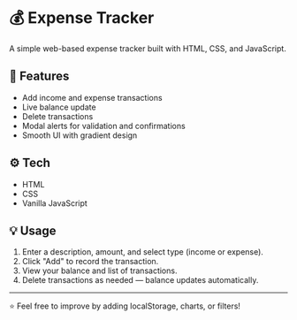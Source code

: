 # 💰 Expense Tracker

A simple web-based expense tracker built with HTML, CSS, and JavaScript.

## 🚀 Features

- Add income and expense transactions
- Live balance update
- Delete transactions
- Modal alerts for validation and confirmations
- Smooth UI with gradient design

## ⚙️ Tech

- HTML
- CSS
- Vanilla JavaScript

## 💡 Usage

1. Enter a description, amount, and select type (income or expense).
2. Click "Add" to record the transaction.
3. View your balance and list of transactions.
4. Delete transactions as needed — balance updates automatically.

---

⭐ Feel free to improve by adding localStorage, charts, or filters!
